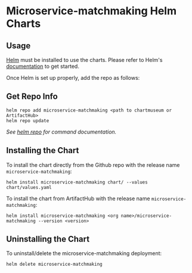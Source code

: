# Microservice-matchmaking Helm Charts

## Usage

[Helm](https://helm.sh) must be installed to use the charts.
Please refer to Helm's [documentation](https://helm.sh/docs/) to get started.

Once Helm is set up properly, add the repo as follows:

## Get Repo Info

```console
helm repo add microservice-matchmaking <path to chartmuseum or ArtifactHub>
helm repo update
```

_See [helm repo](https://helm.sh/docs/helm/helm_repo/) for command documentation._

## Installing the Chart

To install the chart directly from the Github repo with the release name `microservice-matchmaking`:

```console
helm install microservice-matchmaking chart/ --values chart/values.yaml
```

To install the chart from ArtifactHub with the release name `microservice-matchmaking`:

```console
helm install microservice-matchmaking <org name>/microservice-matchmaking --version <version> 
```

## Uninstalling the Chart

To uninstall/delete the microservice-matchmaking deployment:

```console
helm delete microservice-matchmaking
```

